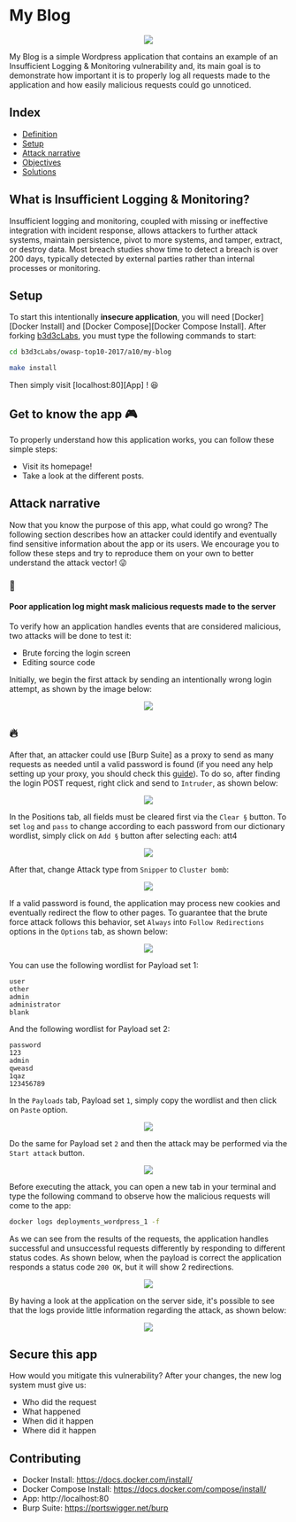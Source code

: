 # My Blog
<p align="center">
    <img src="images/attack1.png"/>
</p>

My Blog is a simple Wordpress application that contains an example of an Insufficient Logging & Monitoring vulnerability and, its main goal is to demonstrate how important it is to properly log all requests made to the application and how easily malicious requests could go unnoticed.

## Index

- [Definition](#what-is-insufficient-logging-&-monitoring)
- [Setup](#setup)
- [Attack narrative](#attack-narrative)
- [Objectives](#secure-this-app)
- [Solutions](#pr-solutions)

## What is Insufficient Logging & Monitoring?

Insufficient logging and monitoring, coupled with missing or ineffective integration with incident response, allows attackers to further attack systems, maintain persistence, pivot to more systems, and tamper, extract, or destroy data. Most breach studies show time to detect a breach is over 200 days, typically detected by external parties rather than internal processes or monitoring.

## Setup

To start this intentionally **insecure application**, you will need [Docker][Docker Install] and [Docker Compose][Docker Compose Install]. After forking [b3d3cLabs](https://github.com/b3d3c/b3d3cLabs), you must type the following commands to start:

```sh
cd b3d3cLabs/owasp-top10-2017/a10/my-blog
```

```sh
make install
```

Then simply visit [localhost:80][App] ! 😆

## Get to know the app 🎮

To properly understand how this application works, you can follow these simple steps:

- Visit its homepage!
- Take a look at the different posts. 

## Attack narrative

Now that you know the purpose of this app, what could go wrong? The following section describes how an attacker could identify and eventually find sensitive information about the app or its users. We encourage you to follow these steps and try to reproduce them on your own to better understand the attack vector! 😜

### 👀

#### Poor application log might mask malicious requests made to the server

To verify how an application handles events that are considered malicious, two attacks will be done to test it:
* Brute forcing the login screen
* Editing source code

Initially, we begin the first attack by sending an intentionally wrong login attempt, as shown by the image below:

<p align="center">
    <img src="images/attack2.png"/>
</p>

## 🔥

After that, an attacker could use [Burp Suite] as a proxy to send as many requests as needed until a valid password is found (if you need any help setting up your proxy, you should check this [guide](https://support.portswigger.net/customer/portal/articles/1783066-configuring-firefox-to-work-with-burp)). To do so, after finding the login POST request, right click and send to `Intruder`, as shown below:

<p align="center">
    <img src="images/attack3.png"/>
</p>

In the Positions tab, all fields must be cleared first via the `Clear §` button. To set `log` and `pass` to change according to each password from our dictionary wordlist, simply click on `Add §` button after selecting each: att4

<p align="center">
    <img src="images/attack4.png"/>
</p>

After that, change Attack type from `Snipper` to `Cluster bomb`:

<p align="center">
    <img src="images/attack5.png"/>
</p>


If a valid password is found, the application may process new cookies and eventually redirect the flow to other pages. To guarantee that the brute force attack follows this behavior, set `Always` into `Follow Redirections` options in the `Options` tab, as shown below:

<p align="center">
    <img src="images/attack10.png"/>
</p>

You can use the following wordlist for Payload set 1:

```
user
other
admin
administrator
blank
```

And the following wordlist for Payload set 2:

```
password
123
admin
qweasd
1qaz
123456789
```

In the `Payloads` tab, Payload set `1`, simply copy the wordlist and then click on `Paste` option.

<p align="center">
    <img src="images/attack6.png"/>
</p>

Do the same for Payload set `2` and then the attack may be performed via the `Start attack` button. 

<p align="center">
    <img src="images/attack7.png"/>
</p>

Before executing the attack, you can open a new tab in your terminal and type the following command to observe how the malicious requests will come to the app:

```sh
docker logs deployments_wordpress_1 -f
```

As we can see from the results of the requests, the application handles successful and unsuccessful requests differently by responding to different status codes. As shown below, when the payload is correct the application responds a status code `200 OK`, but it will show 2 redirections.

<p align="center">
    <img src="images/attack8.png"/>
</p>

By having a look at the application on the server side, it's possible to see that the logs provide little information regarding the attack, as shown below:

<p align="center">
    <img src="images/attack9.png"/>
</p>


## Secure this app

How would you mitigate this vulnerability? After your changes, the new log system must give us: 

* Who did the request
* What happened
* When did it happen
* Where did it happen


## Contributing

* Docker Install:  https://docs.docker.com/install/
* Docker Compose Install: https://docs.docker.com/compose/install/
* App: http://localhost:80
* Burp Suite: https://portswigger.net/burp
